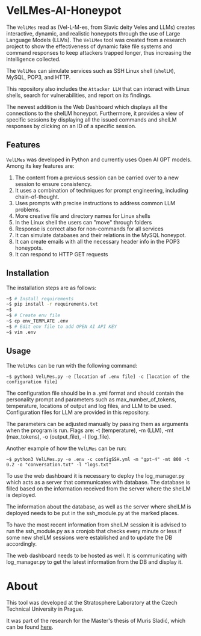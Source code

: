 # VelLMes-AI-Honeypot

The `VelLMes` read as (Vel-L-M-es, from Slavic deity Veles and LLMs) creates interactive, dynamic, and realistic honeypots through the use of Large Language Models (LLMs). The `VelLMes` tool was created from a research project to show the effectiveness of dynamic fake file systems and command responses to keep attackers trapped longer, thus increasing the intelligence collected.

The `VelLMes` can simulate services such as SSH Linux shell (`shelLM`), MySQL, POP3, and HTTP.

This repository also includes the `Attacker LLM` that can interact with Linux shells, search for vulnerabilities, and report on its findings.

The newest addition is the Web Dashboard which displays all the connections to the shelLM honeypot. Furthermore, it provides a view of specific sessions by displaying all the issued commands and shelLM responses by clicking on an ID of a specific session.

## Features

`VelLMes` was developed in Python and currently uses Open AI GPT models. Among its key features are:

1. The content from a previous session can be carried over to a new session to ensure consistency.
2. It uses a combination of techniques for prompt engineering, including chain-of-thought.
3. Uses prompts with precise instructions to address common LLM problems.
4. More creative file and directory names for Linux shells
5. In the Linux shell the users can "move" through folders
6. Response is correct also for non-commands for all services
7. It can simulate databases and their relations in the MySQL honeypot.
8. It can create emails with all the necessary header info in the POP3 honeypots.
9. It can respond to HTTP GET requests 

## Installation

The installation steps are as follows:

```bash
~$ # Install requirements
~$ pip install -r requirements.txt
~$
~$ # Create env file
~$ cp env_TEMPLATE .env
~$ # Edit env file to add OPEN AI API KEY
~$ vim .env
```

## Usage

The `VelLMes` can be run with the following command:
```
~$ python3 VelLMes.py -e [location of .env file] -c [location of the configuration file] 
```

The configuration file should be in a .yml format and should contain the personality prompt and parameters such as max_number_of_tokens, temperature, locations of output and log files, and LLM to be used.
Configuration files for LLM are provided in this repository.

The parameters can be adjusted manually by passing them as arguments when the program is run. Flags are: -t (temperature), -m (LLM), -mt (max_tokens), -o (output_file), -l (log_file).

Another example of how the `VelLMes` can be run:
```
~$ python3 VelLMes.py -e .env -c configSSH.yml -m "gpt-4" -mt 800 -t 0.2 -o "conversation.txt" -l "logs.txt"
```

To use the web dashboard it is necessary to deploy the log_manager.py which acts as a server that communicates with database. The database is filled based on the information received from the server where the shelLM is deployed. 

The information about the database, as well as the server where shelLM is deployed needs to be put in the ssh_module.py at the marked places.

To have the most recent information from shelLM session it is advised to run the ssh_module.py as a cronjob that checks every minute or less if some new shelLM sessions were established and to update the DB accordingly.

The web dashboard needs to be hosted as well. It is communicating with log_manager.py to get the latest information from the DB and display it.

# About

This tool was developed at the Stratosphere Laboratory at the Czech Technical University in Prague.

It was part of the research for the Master's thesis of Muris Sladić, which can be found [here](https://dspace.cvut.cz/bitstream/handle/10467/115799/F3-DP-2024-Sladic-Muris-Large%20Languge%20Models%20as%20Defensive%20Honeypots.pdf). 


